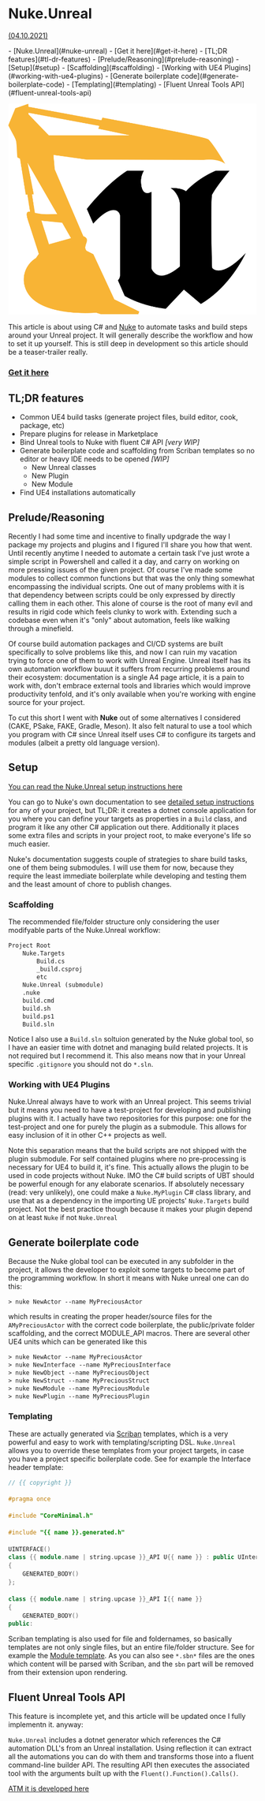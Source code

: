 # Nuke.Unreal
[(04.10.2021)](/c/log/nuke-unreal)

<tocmd>
- [Nuke.Unreal](#nuke-unreal)
    - [Get it here](#get-it-here)
  - [TL;DR features](#tl-dr-features)
  - [Prelude/Reasoning](#prelude-reasoning)
  - [Setup](#setup)
    - [Scaffolding](#scaffolding)
    - [Working with UE4 Plugins](#working-with-ue4-plugins)
  - [Generate boilerplate code](#generate-boilerplate-code)
    - [Templating](#templating)
  - [Fluent Unreal Tools API](#fluent-unreal-tools-api)
</tocmd>

![md.parallax](../nu_logo.svg)

This article is about using C# and [Nuke](https://nuke.build) to automate tasks and build steps around your Unreal project. It will generally describe the workflow and how to set it up yourself. This is still deep in development so this article should be a teaser-trailer really.

### [Get it here](https://github.com/microdee/Nuke.Unreal)

## TL;DR features

* Common UE4 build tasks (generate project files, build editor, cook, package, etc)
* Prepare plugins for release in Marketplace
* Bind Unreal tools to Nuke with fluent C# API *\[very WIP\]*
* Generate boilerplate code and scaffolding from Scriban templates so no editor or heavy IDE needs to be opened *\[WIP\]*
  * New Unreal classes
  * New Plugin
  * New Module
* Find UE4 installations automatically

## Prelude/Reasoning

Recently I had some time and incentive to finally updgrade the way I package my projects and plugins and I figured I'll share you how that went. Until recently anytime I needed to automate a certain task I've just wrote a simple script in Powershell and called it a day, and carry on working on more pressing issues of the given project. Of course I've made some modules to collect common functions but that was the only thing somewhat encompassing the individual scripts. One out of many problems with it is that dependency between scripts could be only expressed by directly calling them in each other. This alone of course is the root of many evil and results in rigid code which feels clunky to work with. Extending such a codebase even when it's "only" about automation, feels like walking through a minefield.

Of course build automation packages and CI/CD systems are built specifically to solve problems like this, and now I can ruin my vacation trying to force one of them to work with Unreal Engine. Unreal itself has its own automation workflow buuut it suffers from recurring problems around their ecosystem: documentation is a single A4 page article, it is a pain to work with, don't embrace external tools and libraries which would improve productivity tenfold, and it's only available when you're working with engine source for your project.

To cut this short I went with **Nuke** out of some alternatives I considered (CAKE, PSake, FAKE, Gradle, Meson). It also felt natural to use a tool which you program with C# since Unreal itself uses C# to configure its targets and modules (albeit a pretty old language version).

## Setup

[You can read the Nuke.Unreal setup instructions here](https://github.com/microdee/Nuke.Unreal#usage)

You can go to Nuke's own documentation to see [detailed setup instructions](https://nuke.build/docs/getting-started/setup.html) for any of your project, but TL;DR: it creates a dotnet console application for you where you can define your targets as properties in a `Build` class, and program it like any other C# application out there. Additionally it places some extra files and scripts in your project root, to make everyone's life so much easier.

Nuke's documentation suggests couple of strategies to share build tasks, one of them being submodules. I will use them for now, because they require the least immediate boilerplate while developing and testing them and the least amount of chore to publish changes.

### Scaffolding

The recommended file/folder structure only considering the user modifyable parts of the Nuke.Unreal workflow:

```
Project Root
    Nuke.Targets
        Build.cs
        _build.csproj
        etc
    Nuke.Unreal (submodule)
    .nuke
    build.cmd
    build.sh
    build.ps1
    Build.sln
```

Notice I also use a `Build.sln` soltuion generated by the Nuke global tool, so I have an easier time with dotnet and managing build related projects. It is not required but I recommend it. This also means now that in your Unreal specific `.gitignore` you should not do `*.sln`.

### Working with UE4 Plugins

Nuke.Unreal always have to work with an Unreal project. This seems trivial but it means you need to have a test-project for developing and publishing plugins with it. I actually have two repositories for this purpose: one for the test-project and one for purely the plugin as a submodule. This allows for easy inclusion of it in other C++ projects as well.

Note this separation means that the build scripts are not shipped with the plugin submodule. For self contained plugins where no pre-processing is necessary for UE4 to build it, it's fine. This actually allows the plugin to be used in code projects without Nuke. IMO the C# build scripts of UBT should be powerful enough for any elaborate scenarios. If absolutely necessary (read: very unlikely), one could make a `Nuke.MyPlugin` C# class library, and use that as a dependency in the importing UE projects' `Nuke.Targets` build project. Not the best practice though because it makes your plugin depend on at least `Nuke` if not `Nuke.Unreal`

## Generate boilerplate code

Because the Nuke global tool can be executed in any subfolder in the project, it allows the developer to exploit some targets to become part of the programming workflow. In short it means with Nuke unreal one can do this:

```
> nuke NewActor --name MyPreciousActor
```

which results in creating the proper header/source files for the `AMyPreciousActor` with the correct code boilerplate, the public/private folder scaffolding, and the correct MODULE_API macros. There are several other UE4 units which can be generated like this

```
> nuke NewActor --name MyPreciousActor
> nuke NewInterface --name MyPreciousInterface
> nuke NewObject --name MyPreciousObject
> nuke NewStruct --name MyPreciousStruct
> nuke NewModule --name MyPreciousModule
> nuke NewPlugin --name MyPreciousPlugin
```

### Templating

These are actually generated via [Scriban](https://github.com/scriban/scriban) templates, which is a very powerful and easy to work with templating/scripting DSL. `Nuke.Unreal` allows you to override these templates from your project targets, in case you have a project specific boilerplate code. See for example the Interface header template:

```CPP
// {{ copyright }}

#pragma once

#include "CoreMinimal.h"

#include "{{ name }}.generated.h"

UINTERFACE()
class {{ module.name | string.upcase }}_API U{{ name }} : public UInterface
{
    GENERATED_BODY()
};

class {{ module.name | string.upcase }}_API I{{ name }}
{
    GENERATED_BODY()
public:
```

Scriban templating is also used for file and foldernames, so basically templates are not only single files, but an entire file/folder structure. See for example the [Module template](https://github.com/microdee/Nuke.Unreal/tree/develop/src/Nuke.Unreal/templates/Module/%7B%7B%20name%20%7D%7D). As you can also see `*.sbn*` files are the ones which content will be parsed with Scriban, and the `sbn` part will be removed from their extension upon rendering.

## Fluent Unreal Tools API

This feature is incomplete yet, and this article will be updated once I fully implementn it. anyway:

`Nuke.Unreal` includes a dotnet generator which references the C# automation DLL's from an Unreal installation. Using reflection it can extract all the automations you can do with them and transforms those into a fluent command-line builder API. The resulting API then executes the associated tool with the arguments built up with the `Fluent().Function().Calls()`.

[ATM it is developed here](https://github.com/microdee/Nuke.Unreal/tree/topic/fluent-uetool-api/src/Nuke.Unreal.ToolGenerators)